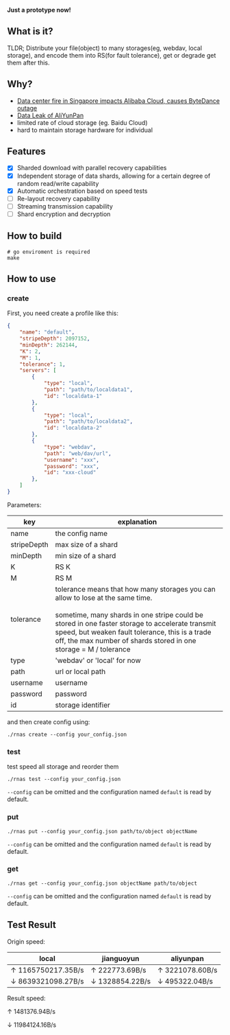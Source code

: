 **Just a prototype now!**
## What is it?

TLDR; Distribute your file(object) to many storages(eg, webdav, local storage), and encode them into RS(for fault tolerance), get or degrade get them after this.

## Why?

- [Data center fire in Singapore impacts Alibaba Cloud, causes ByteDance outage](https://www.datacenterdynamics.com/en/news/data-center-fire-in-singapore-impacts-alibaba-cloud-causes-bytedance-outage/)
- [Data Leak of AliYunPan](https://www.msn.cn/zh-cn/news/other/%E9%98%BF%E9%87%8C%E4%BA%91%E7%9B%98%E9%99%B7%E9%9A%90%E7%A7%81%E6%B3%84%E9%9C%B2%E9%A3%8E%E6%B3%A2-2%E4%BA%BF%E7%94%A8%E6%88%B7%E6%95%B0%E6%8D%AE%E5%AE%89%E5%8D%B1%E5%BC%95%E5%85%B3%E6%B3%A8/ar-AA1qLD4z?ocid=BingNewsSerp)
- limited rate of cloud storage (eg. Baidu Cloud)
- hard to maintain storage hardware for individual
## Features

- [x] Sharded download with parallel recovery capabilities
- [x] Independent storage of data shards, allowing for a certain degree of random read/write capability
- [x] Automatic orchestration based on speed tests
- [ ] Re-layout recovery capability 
- [ ] Streaming transmission capability
- [ ] Shard encryption and decryption

## How to build

```shell
# go enviroment is required
make
```

## How to use

### create

First, you need create a profile like this:

```json
{
    "name": "default",
    "stripeDepth": 2097152,
    "minDepth": 262144,
    "K": 2,
    "M": 1,
    "tolerance": 1,
    "servers": [
        {
            "type": "local",
            "path": "path/to/localdata1",
            "id": "localdata-1"
        },
        {
            "type": "local",
            "path": "path/to/localdata2",
            "id": "localdata-2"
        },
        {
            "type": "webdav",
            "path": "web/dav/url",
            "username": "xxx",
            "password": "xxx",
            "id": "xxx-cloud"
        },
    ]
}
```
  
Parameters:

| key         | explanation                                                                                                                                                                                                                                                                                               |
| ----------- | --------------------------------------------------------------------------------------------------------------------------------------------------------------------------------------------------------------------------------------------------------------------------------------------------------- |
| name        | the config name                                                                                                                                                                                                                                                                                           |
| stripeDepth | max size of a shard                                                                                                                                                                                                                                                                                       |
| minDepth    | min size of a shard                                                                                                                                                                                                                                                                                       |
| K           | RS K                                                                                                                                                                                                                                                                                                      |
| M           | RS M                                                                                                                                                                                                                                                                                                      |
| tolerance   | tolerance means that how many storages you can allow to lose at the same time.<br><br>sometime, many shards in one stripe could be stored in one faster storage to accelerate transmit speed, but weaken fault tolerance, this is a trade off, the max number of shards stored in one storage = M / tolerance |
| type        | 'webdav' or 'local' for now                                                                                                                                                                                                                                                                               |
| path        | url or local path                                                                                                                                                                                                                                                                                         |
| username    | username                                                                                                                                                                                                                                                                                                  |
| password    | password                                                                                                                                                                                                                                                                                                  |
| id          | storage identifier                                                                                                                                                                                                                                                                                        |

and then create config using:

```shell
./rnas create --config your_config.json
```

### test

test speed all storage and reorder them

```shell
./rnas test --config your_config.json
```

`--config` can be omitted and the configuration named `default` is read by default.

### put

```shell
./rnas put --config your_config.json path/to/object objectName
```

`--config` can be omitted and the configuration named `default` is read by default.
### get

```shell
./rnas get --config your_config.json objectName path/to/object
```

`--config` can be omitted and the configuration named `default` is read by default.


## Test Result

Origin speed:

|local|jianguoyun|aliyunpan|
|-|-|-|
|↑ 1165750217.35B/s|↑ 222773.69B/s|↑ 3221078.60B/s|
|↓ 8639321098.27B/s|↓ 1328854.22B/s|↓ 495322.04B/s|

Result speed:

↑ 1481376.94B/s 

↓ 11984124.16B/s

